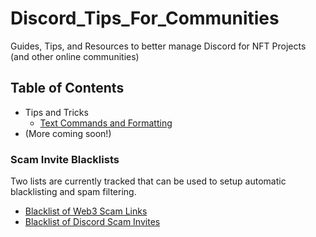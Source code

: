 # Discord_Tips_For_Communities
Guides, Tips, and Resources to better manage Discord for NFT Projects (and other online communities)

## Table of Contents
* Tips and Tricks
    * [Text Commands and Formatting](https://github.com/WaggMe/Discord_Tips_For_Communities/blob/main/Tips-And-Tricks/Text-Samples.md)
* (More coming soon!)


### Scam Invite Blacklists
Two lists are currently tracked that can be used to setup automatic blacklisting and spam filtering.
* [Blacklist of Web3 Scam Links](Tips-And-Tricks/web3-scam-link-blacklist.txt)
* [Blacklist of Discord Scam Invites](Tips-And-Tricks/discord-scam-invite-blacklist.txt)
